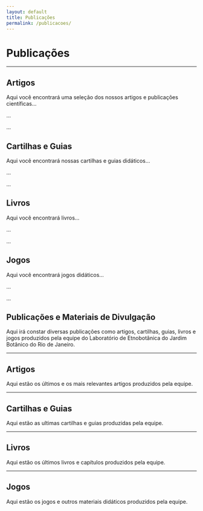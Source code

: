 ```yaml
---
layout: default
title: Publicações
permalink: /publicacoes/
---
```

# Publicações

<hr>

<h2 id="artigos">Artigos</h2>

<p>Aqui você encontrará uma seleção dos nossos artigos e publicações científicas...</p>
<p>...</p>
<p>...</p>

<h2 id="cartilhas">Cartilhas e Guias</h2>

<p>Aqui você encontrará nossas cartilhas e guias didáticos...</p>
<p>...</p>
<p>...</p>

<h2 id="livros">Livros</h2>

<p>Aqui você encontrará livros...</p>
<p>...</p>
<p>...</p>

<h2 id="jogos">Jogos</h2>

<p>Aqui você encontrará jogos didáticos...</p>
<p>...</p>
<p>...</p>

## Publicações e Materiais de Divulgação

Aqui irá constar diversas publicações como artigos, cartilhas, guias, livros e jogos produzidos pela equipe do Laboratório de Etnobotânica do Jardim Botânico do Rio de Janeiro.

---

## Artigos

Aqui estão os últimos e os mais relevantes artigos produzidos pela equipe.

---

## Cartilhas e Guias

Aqui estão as ultimas cartilhas e guias produzidas pela equipe.

---

## Livros

Aqui estão os últimos livros e capítulos produzidos pela equipe.

---

## Jogos
Aqui estão os jogos e outros materiais didáticos produzidos pela equipe.
